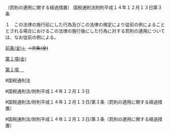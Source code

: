 （罰則の適用に関する経過措置）
国税通則法附則平成１４年１２月１３日第３条

１　この法律の施行前にした行為及びこの法律の規定により従前の例によることとされる場合におけるこの法律の施行後にした行為に対する罰則の適用については、なお従前の例による。

[前条(全)←](国税通則法＿＿＿＿附則平成１４年１２月１３日第１条_.md)  ~~→次条(全)~~

[第１項(全)](国税通則法＿＿＿＿附則平成１４年１２月１３日第３条第１項_.md)  

[第１項 　 ](国税通則法＿＿＿＿附則平成１４年１２月１３日第３条第１項.md)  

#国税通則法

#国税通則法/附則平成１４年１２月１３日

#国税通則法/附則平成１４年１２月１３日/第３条（罰則の適用に関する経過措置）

#国税通則法/附則平成１４年１２月１３日/第３条（罰則の適用に関する経過措置）

